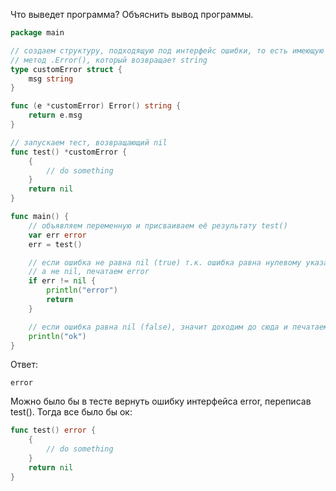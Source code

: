 Что выведет программа? Объяснить вывод программы.

```go
package main

// создаем структуру, подходящую под интерфейс ошибки, то есть имеющую
// метод .Error(), который возвращает string
type customError struct {
	msg string
}

func (e *customError) Error() string {
	return e.msg
}

// запускаем тест, возвращающий nil
func test() *customError {
	{
		// do something
	}
	return nil
}

func main() {
	// объявляем переменную и присваиваем её результату test()
	var err error
	err = test()

	// если ошибка не равна nil (true) т.к. ошибка равна нулевому указателю,
	// а не nil, печатаем error
	if err != nil {
		println("error")
		return
	}

	// если ошибка равна nil (false), значит доходим до сюда и печатаем ok
	println("ok")
}
```

Ответ:
```
error

```

Можно было бы в тесте вернуть ошибку интерфейса error, переписав test().
Тогда все было бы ок:
```go
func test() error {
	{
		// do something
	}
	return nil
}
```